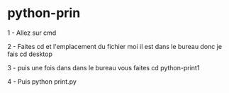 # python-prin

1 - Allez sur cmd

2 - Faites cd et l'emplacement du fichier moi il est dans le bureau donc je fais cd desktop

3 - puis une fois dans dans le bureau vous faites cd python-print1

4 - Puis python print.py

